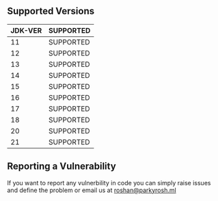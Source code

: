 ## Supported Versions

| JDK-VER | SUPPORTED          |
| ------- | ------------------ |
|  11     |  SUPPORTED         |
|  12     |  SUPPORTED         |
|  13     |  SUPPORTED         |
|  14     |  SUPPORTED         |
|  15     |  SUPPORTED         |
|  16     |  SUPPORTED         |
|  17     |  SUPPORTED         |
|  18     |  SUPPORTED         |
|  20     |  SUPPORTED         |
|  21     |  SUPPORTED         |

## Reporting a Vulnerability

If you want to report any vulnerbility in code you can simply raise issues and define the problem or email us at roshan@parkyrosh.ml


